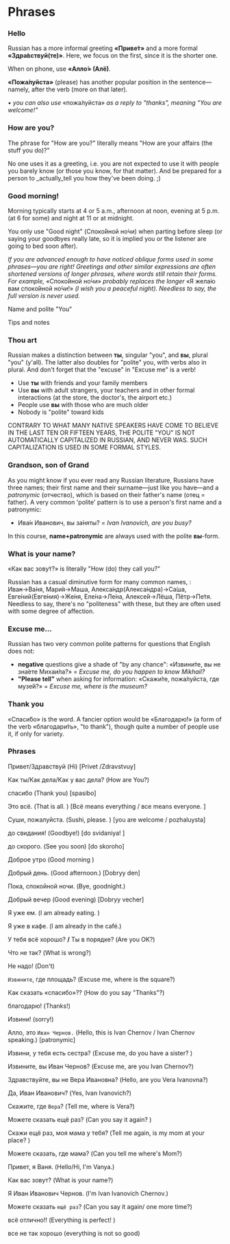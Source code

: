 # Phrases

### Hello

Russian has a more informal greeting **«Приве́т»** and a more formal **«Здра́вствуй\(те\)»**. Here, we focus on the first, since it is the shorter one.

When on phone, use **«Алло́» \(Алё\)**.

**«Пожа́луйста»** \(please\) has another popular position in the sentence—namely, after the verb \(more on that later\).

• _you can also use_ «пожа́луйста» _as a reply to "thanks", meaning "You are welcome!"_

### How are you?

The phrase for "How are you?" literally means "How are your affairs \(the stuff you do\)?"

No one uses it as a greeting, i.e. you are not expected to use it with people you barely know \(or those you know, for that matter\). And be prepared for a person to _actually_tell you how they've been doing. ;\)

### Good morning!

Morning typically starts at 4 or 5 a.m., afternoon at noon, evening at 5 p.m. \(at 6 for some\) and night at 11 or at midnight.

You only use "Good night" \(Споко́йной но́чи\) when parting before sleep \(or saying your goodbyes really late, so it is implied you or the listener are going to bed soon after\).

_If you are advanced enough to have noticed oblique forms used in some phrases—you are right! Greetings and other similar expressions are often shortened versions of longer phrases, where words still retain their forms. For example,_ «Споко́йной но́чи» _probably replaces the longer_ «Я жела́ю вам споко́йной но́чи!» _\(I wish you a peaceful night\). Needless to say, the full version is never used._

Name and polite "You"

Tips and notes

### Thou art

Russian makes a distinction between **ты**, singular "you", and **вы**, plural "you" \(y'all\). The latter also doubles for "polite" you, with verbs also in plural. And don't forget that the "excuse" in "Excuse me" is a verb!

* Use **ты** with friends and your family members
* Use **вы** with adult strangers, your teachers and in other formal interactions \(at the store, the doctor's, the airport etc.\)
* People use **вы** with those who are much older
* Nobody is "polite" toward kids

CONTRARY TO WHAT MANY NATIVE SPEAKERS HAVE COME TO BELIEVE IN THE LAST TEN OR FIFTEEN YEARS, THE POLITE "YOU" IS NOT AUTOMATICALLY CAPITALIZED IN RUSSIAN, AND NEVER WAS. SUCH CAPITALIZATION IS USED IN SOME FORMAL STYLES.

### Grandson, son of Grand

As you might know if you ever read any Russian literature, Russians have three names; their first name and their surname—just like you have—and a _patronymic_ \(отчество\), which is based on their father's name \(отец = father\). A very common 'polite' pattern is to use a person's first name and a patronymic:

* Ива́н Иванович, вы за́няты? = _Ivan Ivanovich, are you busy?_

In this course, **name+patronymic** are always used with the polite **вы**-form.

### What is your name?

«Как вас зову́т?» is literally "How \(do\) they call you?"

Russian has a casual diminutive form for many common names, : Ива̓н→Ва́ня, Мари́я→Маша, Алекса́ндр\(Алекса́ндра\)→Са́ша, Евге́ний\(Евге́ния\)→Же́ня, Еле́на→Ле́на, Алексе́й→Лёша, Пётр→Пе́тя. Needless to say, there's no "politeness" with these, but they are often used with some degree of affection.

### Excuse me...

Russian has two very common polite patterns for questions that English does not:

* **negative** questions give a shade of "by any chance": «Извини́те, вы не зна́ете Михаи́ла?» = _Excuse me, do you happen to know Mikhail?_
* **"Please tell"** when asking for information: «Скажи́те, пожа́луйста, где музе́й?» = _Excuse me, where is the museum?_

### Thank you

«Спаси́бо» is the word. A fancier option would be «Благодарю́!» \(a form of the verb «благодари́ть», "to thank"\), though quite a number of people use it, if only for variety.

### Phrases

Привет/Здравствуй \(Hi\) \[Privet /Zdravstvuy\]

Как ты/Как дела/﻿Как у вас дела? \(How are You?\)

спасибо \(Thank you\) \[spasibo\]

Это всё. \(That is all. \) \[Всё means everything / все means everyone. \]

Суши, пожалуйста. \(Sushi, please. \) \[you are welcome / pozhaluysta\]

до свидания! \(Goodbye!\) \[do svidaniya! \]

до скорого. \(See you soon\) \[do skoroho\]

Доброе утро \(Good morning \)

Добрый день. \(Good afternoon.\) \[Dobryy den\]

Пока, спокойной ночи. \(Bye, goodnight.\)

Добрый вечер \(Good evening\) \[Dobryy vecher\]

Я уже ем. \(I am already eating. \)

Я уже в кафе. \(I am already in the café.\)

У тебя всё хорошо? **/** Ты в порядке? \(Are you OK?\)

Что не так? \(What is wrong?\)

Не надо! \(Don't\)

`Извините`, где площадь? \(Excuse me, where is the square?\)

Как сказать «спасибо»?? \(How do you say "Thanks"?\)

благодарю! \(Thanks!\)

Извини! \(sorry!\)

Алло, это `Иван Чернов.` \(Hello, this is Ivan Chernov / Ivan Chernov speaking.\) \[patronymic\]

Извини, у тебя есть сестра? \(Excuse me, do you have a sister? \)

Извините, вы Иван Чернов? \(Excuse me, are you Ivan Chernov?\)

Здравствуйте, вы не Вера Ивановна? \(Hello, are you Vera Ivanovna?\)

Да, Иван Иванович? \(Yes, Ivan Ivanovich?\)

Скажите, где `Вера`? \(Tell me, where is Vera?\)

Можете сказать ещё раз? \(Can you say it again? \)

Скажи ещё раз, моя мама у тебя? \(Tell me again, is my mom at your place? \)

Можете сказать, где мама? \(Can you tell me where's Mom?\)

Привет, я Ваня. \(Hello/Hi, I'm Vanya.\)

Как вас зовут? \(What is your name?\)

Я Иван Иванович Чернов. \(I'm Ivan Ivanovich Chernov.\)

Можете сказать `ещё раз`? \(Can you say it again/ one more time?\)

всё отлично!! \(Everything is perfect! \)

все не так хорошо \(everything is not so good\)

